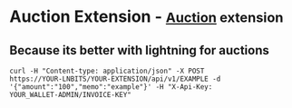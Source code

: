 # Auction Extension - <small>[Auction](https://github.com/bitkarrot/auction) extension</small>

<h2>Because its better with lightning for auctions</h2>

<code>curl -H "Content-type: application/json" -X POST https://YOUR-LNBITS/YOUR-EXTENSION/api/v1/EXAMPLE -d '{"amount":"100","memo":"example"}' -H "X-Api-Key: YOUR_WALLET-ADMIN/INVOICE-KEY"</code>
